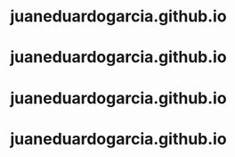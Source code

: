 # juaneduardogarcia.github.io
# juaneduardogarcia.github.io
# juaneduardogarcia.github.io
# juaneduardogarcia.github.io
